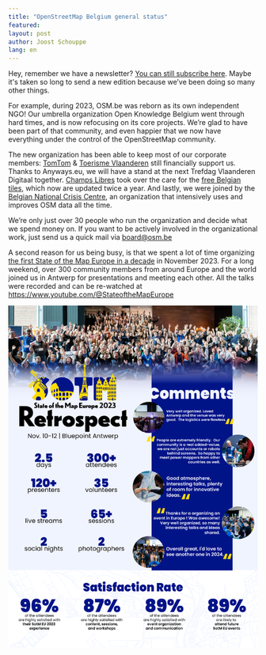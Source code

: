 ```yaml
---
title: "OpenStreetMap Belgium general status"
featured:
layout: post
author: Joost Schouppe
lang: en
---
```



Hey, remember we have a newsletter? [You can still subscribe here](http://eepurl.com/dmDi-5). Maybe it's taken so long to send a new edition because we’ve been doing so many other things.

For example, during 2023, OSM.be was reborn as its own independent NGO! Our umbrella organization Open Knowledge Belgium went through hard times, and is now refocusing on its core projects. We’re glad to have been part of that community, and even happier that we now have everything under the control of the OpenStreetMap community. 

The new organization has been able to keep most of our corporate members: [TomTom](https://www.tomtom.com/) & [Toerisme Vlaanderen](https://toerismevlaanderen.be/) still financially support us. Thanks to Anyways.eu, we will have a stand at the next Trefdag Vlaanderen Digitaal together. [Champs Libres](https://www.champs-libres.coop/) took over the care for the [free Belgian tiles](https://openstreetmap.be/nl/projects/belgium-baselayer.html), which now are updated twice a year. And lastly, we were joined by the [Belgian National Crisis Centre](https://crisiscenter.be/en), an organization that intensively uses and improves OSM data all the time.

We’re only just over 30 people who run the organization and decide what we spend money on. If you want to be actively involved in the organizational work, just send us a quick mail via board@osm.be 

A second reason for us being busy, is that we spent a lot of time organizing [the first State of the Map Europe in a decade](https://2023.stateofthemap.eu/) in November 2023. For a long weekend, over 300 community members from around Europe and the world joined us in Antwerp for presentations and meeting each other. All the talks were recorded and can be re-watched at https://www.youtube.com/@StateoftheMapEurope

![SotM EU factsheet](https://raw.githubusercontent.com/osmbe/presentations/refs/heads/master/design/SOTM-EU-Factsheet.png)